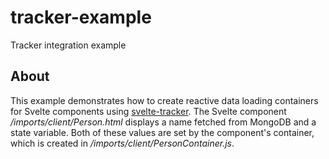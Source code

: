 # tracker-example

Tracker integration example

## About

This example demonstrates how to create reactive data loading containers for Svelte components using [svelte-tracker](https://github.com/meteor-svelte/svelte-tracker).
The Svelte component */imports/client/Person.html* displays a name fetched from MongoDB and a state variable.
Both of these values are set by the component's container, which is created in */imports/client/PersonContainer.js*.
